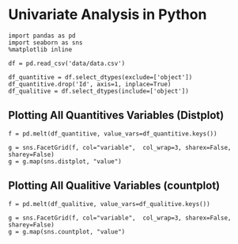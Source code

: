 # Univariate Analysis in Python

```{.python .input  n=1}
import pandas as pd
import seaborn as sns
%matplotlib inline
```

```{.python .input  n=2}
df = pd.read_csv('data/data.csv')
```

```{.python .input  n=3}
df_quantitive = df.select_dtypes(exclude=['object'])
df_quantitive.drop('Id', axis=1, inplace=True)
df_qualitive = df.select_dtypes(include=['object'])
```

## Plotting All Quantitives Variables (Distplot)

```{.python .input  n=4}
f = pd.melt(df_quantitive, value_vars=df_quantitive.keys())

g = sns.FacetGrid(f, col="variable",  col_wrap=3, sharex=False, sharey=False)
g = g.map(sns.distplot, "value")
```

## Plotting All Qualitive Variables (countplot)

```{.python .input  n=5}
f = pd.melt(df_qualitive, value_vars=df_qualitive.keys())

g = sns.FacetGrid(f, col="variable",  col_wrap=3, sharex=False, sharey=False)
g = g.map(sns.countplot, "value")
```
